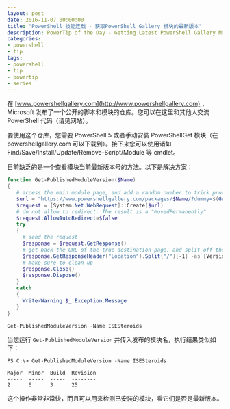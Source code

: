 ```yaml
---
layout: post
date: 2016-11-07 00:00:00
title: "PowerShell 技能连载 - 获取PowerShell Gallery 模块的最新版本"
description: PowerTip of the Day - Getting Latest PowerShell Gallery Module Version
categories:
- powershell
- tip
tags:
- powershell
- tip
- powertip
- series
---
```

在 [www.powershellgallery.com](http://www.powershellgallery.com) ，Microsoft 发布了一个公开的脚本和模块的仓库。您可以在这里和其他人交流 PowerShell 代码（请见网站）。

要使用这个仓库，您需要 PowerShell 5 或者手动安装 PowerShellGet 模块（在 powershellgallery.com 可以下载到）。接下来您可以使用诸如 Find/Save/Install/Update/Remove-Script/Module 等 cmdlet。

目前缺乏的是一个查看模块当前最新版本号的方法。以下是解决方案：

```powershell
function Get-PublishedModuleVersion($Name)
{
   # access the main module page, and add a random number to trick proxies
   $url = "https://www.powershellgallery.com/packages/$Name/?dummy=$(Get-Random)"
   $request = [System.Net.WebRequest]::Create($url)
   # do not allow to redirect. The result is a "MovedPermanently"
   $request.AllowAutoRedirect=$false
   try
   {
     # send the request
     $response = $request.GetResponse()
     # get back the URL of the true destination page, and split off the version
     $response.GetResponseHeader("Location").Split("/")[-1] -as [Version]
     # make sure to clean up
     $response.Close()
     $response.Dispose()
   }
   catch
   {
     Write-Warning $_.Exception.Message
   }
}

Get-PublishedModuleVersion -Name ISESteroids
```

当您运行 `Get-PublishedModuleVersion` 并传入发布的模块名，执行结果类似如下：

    PS C:\> Get-PublishedModuleVersion -Name ISESteroids

    Major  Minor  Build  Revision
    -----  -----  -----  --------
    2      6      3      25

这个操作非常非常快，而且可以用来检测已安装的模块，看它们是否是最新版本。

<!--本文国际来源：[Getting Latest PowerShell Gallery Module Version](http://community.idera.com/powershell/powertips/b/tips/posts/getting-latest-powershell-gallery-module-version)-->
